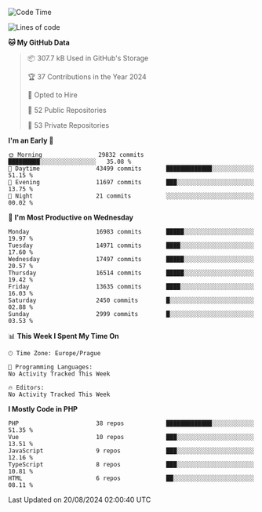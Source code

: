 <!--START_SECTION:waka-->
![Code Time](http://img.shields.io/badge/Code%20Time-1%2C583%20hrs%2058%20mins-blue)

![Lines of code](https://img.shields.io/badge/From%20Hello%20World%20I%27ve%20Written-26.8%20million%20lines%20of%20code-blue)

**🐱 My GitHub Data** 

> 📦 307.7 kB Used in GitHub's Storage 
 > 
> 🏆 37 Contributions in the Year 2024
 > 
> 💼 Opted to Hire
 > 
> 📜 52 Public Repositories 
 > 
> 🔑 53 Private Repositories 
 > 
**I'm an Early 🐤** 

```text
🌞 Morning                29832 commits       █████████░░░░░░░░░░░░░░░░   35.08 % 
🌆 Daytime                43499 commits       █████████████░░░░░░░░░░░░   51.15 % 
🌃 Evening                11697 commits       ███░░░░░░░░░░░░░░░░░░░░░░   13.75 % 
🌙 Night                  21 commits          ░░░░░░░░░░░░░░░░░░░░░░░░░   00.02 % 
```
📅 **I'm Most Productive on Wednesday** 

```text
Monday                   16983 commits       █████░░░░░░░░░░░░░░░░░░░░   19.97 % 
Tuesday                  14971 commits       ████░░░░░░░░░░░░░░░░░░░░░   17.60 % 
Wednesday                17497 commits       █████░░░░░░░░░░░░░░░░░░░░   20.57 % 
Thursday                 16514 commits       █████░░░░░░░░░░░░░░░░░░░░   19.42 % 
Friday                   13635 commits       ████░░░░░░░░░░░░░░░░░░░░░   16.03 % 
Saturday                 2450 commits        █░░░░░░░░░░░░░░░░░░░░░░░░   02.88 % 
Sunday                   2999 commits        █░░░░░░░░░░░░░░░░░░░░░░░░   03.53 % 
```


📊 **This Week I Spent My Time On** 

```text
🕑︎ Time Zone: Europe/Prague

💬 Programming Languages: 
No Activity Tracked This Week

🔥 Editors: 
No Activity Tracked This Week
```

**I Mostly Code in PHP** 

```text
PHP                      38 repos            █████████████░░░░░░░░░░░░   51.35 % 
Vue                      10 repos            ███░░░░░░░░░░░░░░░░░░░░░░   13.51 % 
JavaScript               9 repos             ███░░░░░░░░░░░░░░░░░░░░░░   12.16 % 
TypeScript               8 repos             ███░░░░░░░░░░░░░░░░░░░░░░   10.81 % 
HTML                     6 repos             ██░░░░░░░░░░░░░░░░░░░░░░░   08.11 % 
```




 Last Updated on 20/08/2024 02:00:40 UTC
<!--END_SECTION:waka-->
<!--
**AlexKratky/AlexKratky** is a ✨ _special_ ✨ repository because its `README.md` (this file) appears on your GitHub profile.

Here are some ideas to get you started:

- 🔭 I’m currently working on ...
- 🌱 I’m currently learning ...
- 👯 I’m looking to collaborate on ...
- 🤔 I’m looking for help with ...
- 💬 Ask me about ...
- 📫 How to reach me: ...
- 😄 Pronouns: ...
- ⚡ Fun fact: ...
-->

